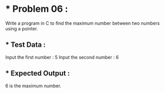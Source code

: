 # * Problem 06 :

Write a program in C to find the maximum number between two numbers using a pointer.

## * Test Data :

Input the first number : 5
Input the second number : 6

## * Expected Output :

6 is the maximum number.